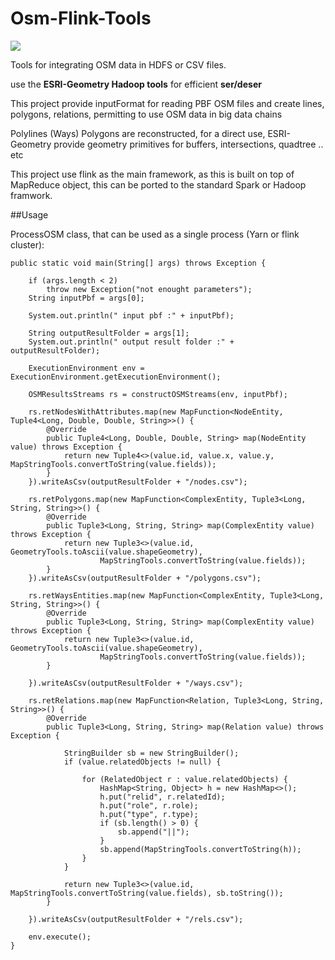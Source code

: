 # Osm-Flink-Tools

![](https://travis-ci.org/frett27/osm-flink-tools.svg?branch=master)

Tools for integrating OSM data in HDFS or CSV files.

use the **ESRI-Geometry Hadoop tools** for efficient **ser/deser** 

This project provide inputFormat for reading PBF OSM files and create lines, polygons, relations, permitting to use OSM data in big data chains

Polylines (Ways) Polygons are reconstructed, for a direct use, ESRI-Geometry provide geometry primitives for buffers, intersections, quadtree .. etc

This project use flink as the main framework, as this is built on top of MapReduce object, this can be ported to the standard Spark or Hadoop framwork.


##Usage


ProcessOSM class, that can be used as a single process (Yarn or flink cluster):



	public static void main(String[] args) throws Exception {

		if (args.length < 2)
			throw new Exception("not enought parameters");
		String inputPbf = args[0];

		System.out.println(" input pbf :" + inputPbf);

		String outputResultFolder = args[1];
		System.out.println(" output result folder :" + outputResultFolder);

		ExecutionEnvironment env = ExecutionEnvironment.getExecutionEnvironment();

		OSMResultsStreams rs = constructOSMStreams(env, inputPbf);

		rs.retNodesWithAttributes.map(new MapFunction<NodeEntity, Tuple4<Long, Double, Double, String>>() {
			@Override
			public Tuple4<Long, Double, Double, String> map(NodeEntity value) throws Exception {
				return new Tuple4<>(value.id, value.x, value.y, MapStringTools.convertToString(value.fields));
			}
		}).writeAsCsv(outputResultFolder + "/nodes.csv");

		rs.retPolygons.map(new MapFunction<ComplexEntity, Tuple3<Long, String, String>>() {
			@Override
			public Tuple3<Long, String, String> map(ComplexEntity value) throws Exception {
				return new Tuple3<>(value.id, GeometryTools.toAscii(value.shapeGeometry),
						MapStringTools.convertToString(value.fields));
			}
		}).writeAsCsv(outputResultFolder + "/polygons.csv");

		rs.retWaysEntities.map(new MapFunction<ComplexEntity, Tuple3<Long, String, String>>() {
			@Override
			public Tuple3<Long, String, String> map(ComplexEntity value) throws Exception {
				return new Tuple3<>(value.id, GeometryTools.toAscii(value.shapeGeometry),
						MapStringTools.convertToString(value.fields));
			}

		}).writeAsCsv(outputResultFolder + "/ways.csv");

		rs.retRelations.map(new MapFunction<Relation, Tuple3<Long, String, String>>() {
			@Override
			public Tuple3<Long, String, String> map(Relation value) throws Exception {

				StringBuilder sb = new StringBuilder();
				if (value.relatedObjects != null) {

					for (RelatedObject r : value.relatedObjects) {
						HashMap<String, Object> h = new HashMap<>();
						h.put("relid", r.relatedId);
						h.put("role", r.role);
						h.put("type", r.type);
						if (sb.length() > 0) {
							sb.append("||");
						}
						sb.append(MapStringTools.convertToString(h));
					}
				}

				return new Tuple3<>(value.id, MapStringTools.convertToString(value.fields), sb.toString());
			}

		}).writeAsCsv(outputResultFolder + "/rels.csv");

		env.execute();
	}


